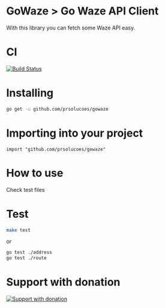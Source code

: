 # GoWaze > Go Waze API Client

With this library you can fetch some Waze API easy.

# CI

[![Build Status](https://travis-ci.org/prsolucoes/gowaze.svg?branch=master)](https://travis-ci.org/prsolucoes/gowaze)

# Installing

```bash
go get -u github.com/prsolucoes/gowaze
```

# Importing into your project

```golang
import "github.com/prsolucoes/gowaze"
```

# How to use

Check test files

# Test

```bash
make test
```

or

```bash
go test ./address
go test ./route
```

# Support with donation
[![Support with donation](http://donation.pcoutinho.com/images/donate-button.png)](http://donation.pcoutinho.com/)
